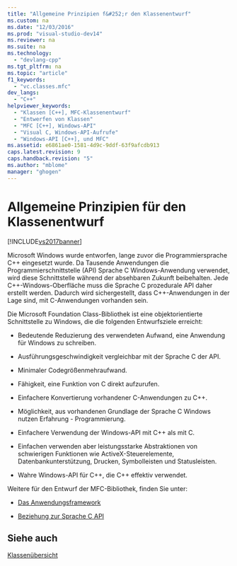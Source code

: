 ```yaml
---
title: "Allgemeine Prinzipien f&#252;r den Klassenentwurf"
ms.custom: na
ms.date: "12/03/2016"
ms.prod: "visual-studio-dev14"
ms.reviewer: na
ms.suite: na
ms.technology: 
  - "devlang-cpp"
ms.tgt_pltfrm: na
ms.topic: "article"
f1_keywords: 
  - "vc.classes.mfc"
dev_langs: 
  - "C++"
helpviewer_keywords: 
  - "Klassen [C++], MFC-Klassenentwurf"
  - "Entwerfen von Klassen"
  - "MFC [C++], Windows-API"
  - "Visual C, Windows-API-Aufrufe"
  - "Windows-API [C++], und MFC"
ms.assetid: e6861ae0-1581-4d9c-9ddf-63f9afcdb913
caps.latest.revision: 9
caps.handback.revision: "5"
ms.author: "mblome"
manager: "ghogen"
---
```

# Allgemeine Prinzipien f&#252;r den Klassenentwurf
[!INCLUDE[vs2017banner](../assembler/inline/includes/vs2017banner.md)]

Microsoft Windows wurde entworfen, lange zuvor die Programmiersprache C\+\+ eingesetzt wurde.  Da Tausende Anwendungen die Programmierschnittstelle \(API\) Sprache C Windows\-Anwendung verwendet, wird diese Schnittstelle während der absehbaren Zukunft beibehalten.  Jede C\+\+\-Windows\-Oberfläche muss die Sprache C prozedurale API daher erstellt werden.  Dadurch wird sichergestellt, dass C\+\+\-Anwendungen in der Lage sind, mit C\-Anwendungen vorhanden sein.  
  
 Die Microsoft Foundation Class\-Bibliothek ist eine objektorientierte Schnittstelle zu Windows, die die folgenden Entwurfsziele erreicht:  
  
-   Bedeutende Reduzierung des verwendeten Aufwand, eine Anwendung für Windows zu schreiben.  
  
-   Ausführungsgeschwindigkeit vergleichbar mit der Sprache C der API.  
  
-   Minimaler Codegrößenmehraufwand.  
  
-   Fähigkeit, eine Funktion von C direkt aufzurufen.  
  
-   Einfachere Konvertierung vorhandener C\-Anwendungen zu C\+\+.  
  
-   Möglichkeit, aus vorhandenen Grundlage der Sprache C Windows nutzen Erfahrung \- Programmierung.  
  
-   Einfachere Verwendung der Windows\-API mit C\+\+ als mit C.  
  
-   Einfachen verwenden aber leistungsstarke Abstraktionen von schwierigen Funktionen wie ActiveX\-Steuerelemente, Datenbankunterstützung, Drucken, Symbolleisten und Statusleisten.  
  
-   Wahre Windows\-API für C\+\+, die C\+\+ effektiv verwendet.  
  
 Weitere für den Entwurf der MFC\-Bibliothek, finden Sie unter:  
  
-   [Das Anwendungsframework](../mfc/application-framework.md)  
  
-   [Beziehung zur Sprache C API](../mfc/relationship-to-the-c-language-api.md)  
  
## Siehe auch  
 [Klassenübersicht](../mfc/class-library-overview.md)